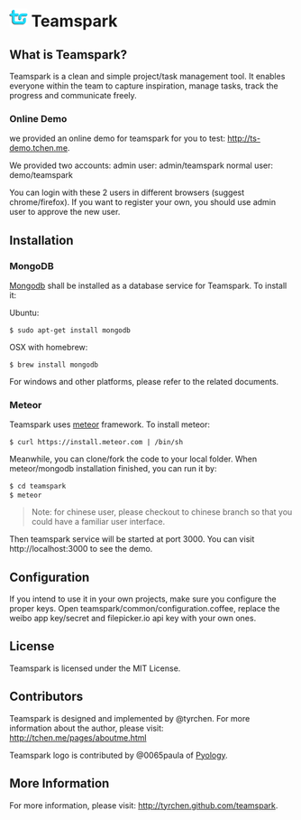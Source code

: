 ![Teamspark](/public/favicon.png) Teamspark
=========

## What is Teamspark?

Teamspark is a clean and simple project/task management tool. It enables everyone within the team to capture inspiration, manage tasks, track the progress and communicate freely.

### Online Demo
we provided an online demo for teamspark for you to test: http://ts-demo.tchen.me. 

We provided two accounts:
admin user: admin/teamspark
normal user: demo/teamspark

You can login with these 2 users in different browsers (suggest chrome/firefox). If you want to register your own, you should use admin user to approve the new user.

## Installation

### MongoDB

[Mongodb](http://www.mongodb.org/) shall be installed as a database service for Teamspark. To install it:

Ubuntu:
```
$ sudo apt-get install mongodb
```

OSX with homebrew:
```
$ brew install mongodb
```

For windows and other platforms, please refer to the related documents.

### Meteor

Teamspark uses [meteor](http://meteor.com) framework. To install meteor:

```
$ curl https://install.meteor.com | /bin/sh
```

Meanwhile, you can clone/fork the code to your local folder. When meteor/mongodb installation finished, you can run it by:
```
$ cd teamspark
$ meteor
```

> Note: for chinese user, please checkout to chinese branch so that you could have a familiar user interface.

Then teamspark service will be started at port 3000. You can visit http://localhost:3000 to see the demo.

## Configuration

If you intend to use it in your own projects, make sure you configure the proper keys. Open teamspark/common/configuration.coffee, replace the weibo app key/secret and filepicker.io api key with your own ones.

## License

Teamspark is licensed under the MIT License.

## Contributors

Teamspark is designed and implemented by @tyrchen. For more information about the author, please visit: http://tchen.me/pages/aboutme.html

Teamspark logo is contributed by @0065paula of [Pyology](http://pyology.com/).

## More Information

For more information, please visit: http://tyrchen.github.com/teamspark.
